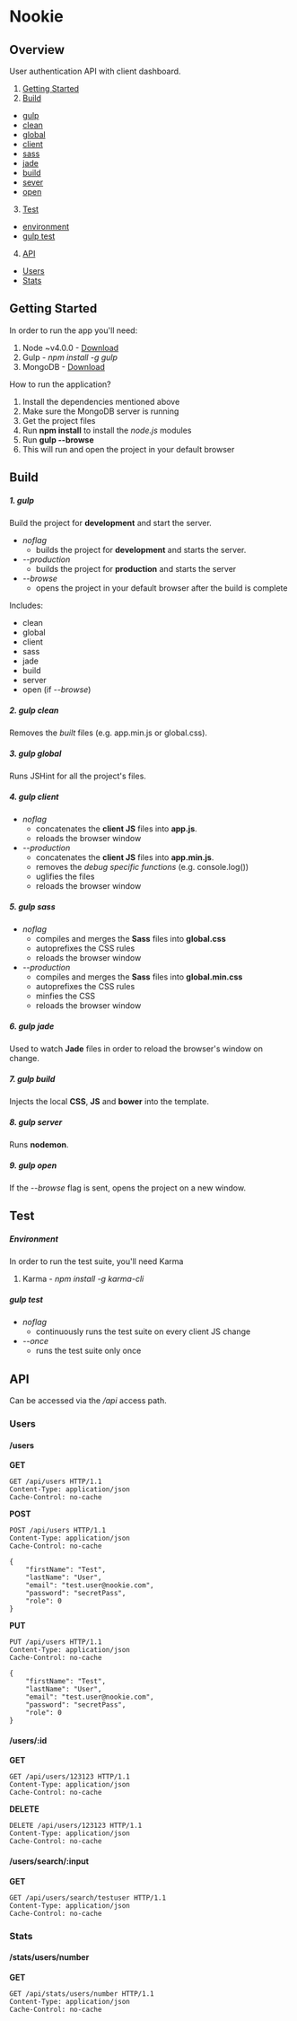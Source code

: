# Nookie

## Overview
User authentication API with client dashboard.

1. [Getting Started](#getting-started)
2. [Build](#build)
  * [gulp](#1-gulp)
  * [clean](#2-gulp-clean)
  * [global](#3-gulp-global)
  * [client](#4-gulp-client)
  * [sass](#5-gulp-sass)
  * [jade](#6-gulp-jade)
  * [build](#7-gulp-build)
  * [sever](#8-gulp-server)
  * [open](#9-gulp-open)
3. [Test](#test)
  * [environment](#environment)
  * [gulp test](#gulp-test)
4. [API](#api)
  * [Users](#users)
  * [Stats](#stats)

## Getting Started

In order to run the app you'll need:

 1. Node ~v4.0.0 - [Download](https://nodejs.org)
 2. Gulp - *npm install -g gulp*
 3. MongoDB - [Download](https://mongodb.org)

How to run the application?

 1. Install the dependencies mentioned above
 2. Make sure the MongoDB server is running
 3. Get the project files
 4. Run **npm install** to install the *node.js* modules
 5. Run **gulp --browse**
 6. This will run and open the project in your default browser

## Build

##### 1. gulp

Build the project for **development** and start the server.

* *noflag*
  * builds the project for **development** and starts the server.
* *--production*
  * builds the project for **production** and starts the server
* *--browse*
  * opens the project in your default browser after the build is complete

Includes:
* clean
* global
* client
* sass
* jade
* build
* server
* open (if *--browse*)

##### 2. gulp clean

Removes the *built* files (e.g. app.min.js or global.css).

##### 3. gulp global

Runs JSHint for all the project's files.

##### 4. gulp client

* *noflag*
  * concatenates the **client JS** files into **app.js**.
  * reloads the browser window
* *--production*
  * concatenates the **client JS** files into **app.min.js**.
  * removes the *debug specific functions* (e.g. console.log())
  * uglifies the files
  * reloads the browser window

##### 5. gulp sass

* *noflag*
  * compiles and merges the **Sass** files into **global.css**
  * autoprefixes the CSS rules
  * reloads the browser window
* *--production*
  * compiles and merges the **Sass** files into **global.min.css**
  * autoprefixes the CSS rules
  * minfies the CSS
  * reloads the browser window

##### 6. gulp jade

Used to watch **Jade** files in order to reload the browser's window on change.

##### 7. gulp build

Injects the local **CSS**, **JS** and **bower** into the template.

##### 8. gulp server

Runs **nodemon**.

##### 9. gulp open

If the *--browse* flag is sent, opens the project on a new window.

## Test

##### Environment

In order to run the test suite, you'll need Karma

1. Karma - *npm install -g karma-cli*

##### gulp test

* *noflag*
  * continuously runs the test suite on every client JS change
* *--once*
  * runs the test suite only once

## API

Can be accessed via the */api* access path.

### Users

#### /users

**GET**
```
GET /api/users HTTP/1.1
Content-Type: application/json
Cache-Control: no-cache
```

**POST**
```
POST /api/users HTTP/1.1
Content-Type: application/json
Cache-Control: no-cache

{
    "firstName": "Test",
    "lastName": "User",
    "email": "test.user@nookie.com",
    "password": "secretPass",
    "role": 0
}
```

**PUT**
```
PUT /api/users HTTP/1.1
Content-Type: application/json
Cache-Control: no-cache

{
    "firstName": "Test",
    "lastName": "User",
    "email": "test.user@nookie.com",
    "password": "secretPass",
    "role": 0
}
```

#### /users/:id

**GET**
```
GET /api/users/123123 HTTP/1.1
Content-Type: application/json
Cache-Control: no-cache
```

**DELETE**
```
DELETE /api/users/123123 HTTP/1.1
Content-Type: application/json
Cache-Control: no-cache
```

#### /users/search/:input

**GET**
```
GET /api/users/search/testuser HTTP/1.1
Content-Type: application/json
Cache-Control: no-cache
```

### Stats

#### /stats/users/number

**GET**
```
GET /api/stats/users/number HTTP/1.1
Content-Type: application/json
Cache-Control: no-cache
```
